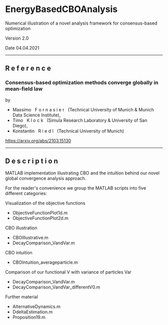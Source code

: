 # EnergyBasedCBOAnalysis
Numerical illustration of a novel analysis framework for consensus-based optimization

Version 2.0

Date 04.04.2021

------

## R e f e r e n c e

### Consensus-based optimization methods converge globally in mean-field law

by

- Massimo &nbsp; F o r n a s i e r &nbsp; (Technical University of Munich & Munich Data Science Institute), 
- Timo &nbsp; K l o c k &nbsp; (Simula Research Laboratory & University of San Diego),
- Konstantin &nbsp; R i e d l &nbsp; (Technical University of Munich)

https://arxiv.org/abs/2103.15130

------

## D e s c r i p t i o n

MATLAB implementation illustrating CBO and the intuition behind our novel
global convergence analysis approach.

For the reader's convenience we group the MATLAB scripts into five different
categories:

Visualization of the objective functions
- ObjectiveFunctionPlot1d.m
- ObjectiveFunctionPlot2d.m

CBO illustration
- CBOIllustrative.m
- DecayComparison_VandVar.m

CBO intuition
- CBOIntuition_averageparticle.m

Comparison of our functional V with variance of particles Var
- DecayComparison_VandVar.m
- DecayComparison_VandVar_differentV0.m

Further material
- AlternativeDynamics.m
- DdeltaEstimation.m
- Proposition19.m
